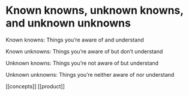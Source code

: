 # Known knowns, unknown knowns, and unknown unknowns

Known knowns: Things you’re aware of and understand

Known unknowns: Things you’re aware of but don’t understand

Unknown knowns: Things you’re not aware of but understand

Unknown unknowns: Things you’re neither aware of nor understand

[[concepts]]
[[product]]